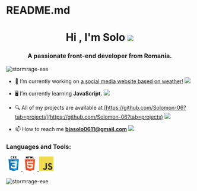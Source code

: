 # README.md
<h1 align="center">Hi , I'm Solo <img src="https://wizard-arena.ucoz.net/images/103.gif"/></h1>
<h3 align="center">A passionate front-end developer from Romania.</h3>

<p align="left"> <img src="https://komarev.com/ghpvc/?username=stormrage-exe&label=Profile%20views&color=0e75b6&style=flat" alt="stormrage-exe" /> </p>

- 📁 I’m currently working on [a social media website based on weather!](https://github.com/Stormrage-exe/Dragon-Types.) <img src="https://wizard-arena.ucoz.net/images/4.gif"/>

- 🖥️ I’m currently learning **JavaScript.** <img src="https://wizard-arena.ucoz.net/images/113.gif"/>

- 🔍 All of my projects are available at [https://github.com/Solomon-06?tab=projects](https://github.com/Solomon-06?tab=projects) <img src="https://wizard-arena.ucoz.net/images/39.gif"/>


- 📫 How to reach me **biasolo0611@gmail.com** <img src="https://wizard-arena.ucoz.net/images/101.gif"/>


<h3 align="left">Languages and Tools:</h3>
<p align="left"> <a href="https://www.w3schools.com/css/" target="_blank" rel="noreferrer"> <img src="https://raw.githubusercontent.com/devicons/devicon/master/icons/css3/css3-original-wordmark.svg" alt="css3" width="40" height="40"/> </a> <a href="https://www.w3.org/html/" target="_blank" rel="noreferrer"> <img src="https://raw.githubusercontent.com/devicons/devicon/master/icons/html5/html5-original-wordmark.svg" alt="html5" width="40" height="40"/> </a> <a href="https://developer.mozilla.org/en-US/docs/Web/JavaScript" target="_blank" rel="noreferrer"> <img src="https://raw.githubusercontent.com/devicons/devicon/master/icons/javascript/javascript-original.svg" alt="javascript" width="40" height="40"/> </a> </p>

<p><img align="center" src="https://github-readme-stats.vercel.app/api/top-langs?username=Solomon-06&show_icons=true&locale=en&layout=compact" alt="stormrage-exe" /></p>
